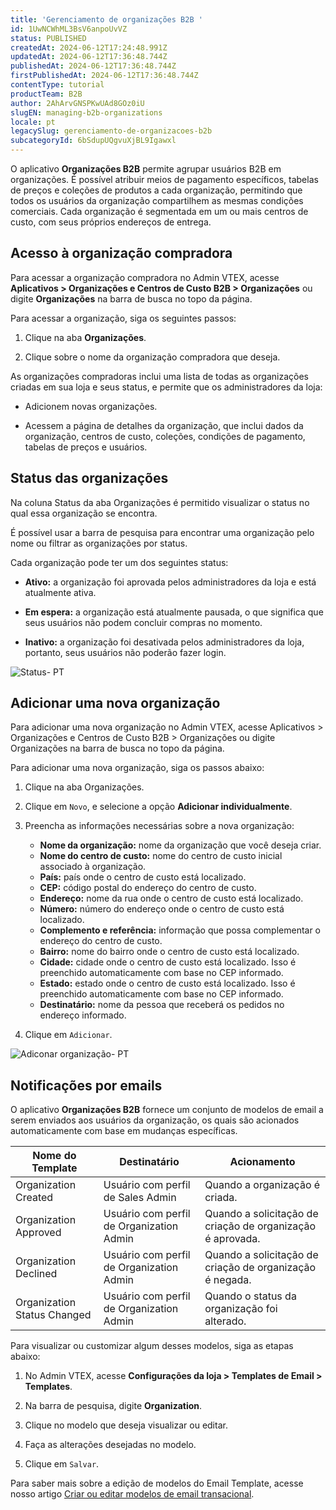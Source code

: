 ```yaml
---
title: 'Gerenciamento de organizações B2B '
id: 1UwNCWhML3BsV6anpoUvVZ
status: PUBLISHED
createdAt: 2024-06-12T17:24:48.991Z
updatedAt: 2024-06-12T17:36:48.744Z
publishedAt: 2024-06-12T17:36:48.744Z
firstPublishedAt: 2024-06-12T17:36:48.744Z
contentType: tutorial
productTeam: B2B
author: 2AhArvGNSPKwUAd8GOz0iU
slugEN: managing-b2b-organizations
locale: pt
legacySlug: gerenciamento-de-organizacoes-b2b
subcategoryId: 6bSdupUQgvuXjBL9Igawxl
---
```


O aplicativo **Organizações B2B** permite agrupar usuários B2B em organizações. É possível atribuir meios de pagamento específicos, tabelas de preços e coleções de produtos a cada organização, permitindo que todos os usuários da organização compartilhem as mesmas condições comerciais. Cada organização é segmentada em um ou mais centros de custo, com seus próprios endereços de entrega.

## Acesso à organização compradora

Para acessar a organização compradora no Admin VTEX, acesse **Aplicativos > Organizações e Centros de Custo B2B > Organizações** ou digite **Organizações** na barra de busca no topo da página.

Para acessar a organização, siga os seguintes passos:

1. Clique na aba **Organizações**.

2. Clique sobre o nome da organização compradora que deseja.

As organizações compradoras inclui uma lista de todas as organizações criadas em sua loja e seus status, e permite que os administradores da loja:

- Adicionem novas organizações.

- Acessem a página de detalhes da organização, que inclui dados da organização, centros de custo, coleções, condições de pagamento, tabelas  de preços e usuários.

## Status das organizações

Na coluna Status da aba Organizações é permitido visualizar o status no qual essa organização se encontra.

É possível usar a barra de pesquisa para encontrar uma organização pelo nome ou filtrar as organizações por status.

Cada organização pode ter um dos seguintes status:

- **Ativo:** a organização foi aprovada pelos administradores da loja e está atualmente ativa.

- **Em espera:** a organização está atualmente pausada, o que significa que seus usuários não podem concluir compras no momento.

- **Inativo:** a organização foi desativada pelos administradores da loja, portanto, seus usuários não poderão fazer login.

![Status- PT](https://images.ctfassets.net/alneenqid6w5/2UywOtrYrvizJEY5LjQgau/4e8ec550596a86988e076707f570dc6e/Status-_PT.gif)

## Adicionar uma nova organização

Para adicionar uma nova organização no Admin VTEX, acesse Aplicativos > Organizações e Centros de Custo B2B > Organizações ou digite Organizações na barra de busca no topo da página.

Para adicionar uma nova organização, siga os passos abaixo:

1. Clique na aba Organizações.

2. Clique em `Novo`, e selecione a opção **Adicionar individualmente**.

3. Preencha as informações necessárias sobre a nova organização:
    - **Nome da organização:** nome da organização que você deseja criar.
    - **Nome do centro de custo:** nome do centro de custo inicial associado à organização.
    - **País:** país onde o centro de custo está localizado.
    - **CEP:** código postal do endereço do centro de custo.
    - **Endereço:** nome da rua onde o centro de custo está localizado.
    - **Número:** número do endereço onde o centro de custo está localizado.
    - **Complemento e referência:** informação que possa complementar o endereço do centro de custo.
    - **Bairro:** nome do bairro onde o centro de custo está localizado.
    - **Cidade:** cidade onde o centro de custo está localizado. Isso é preenchido automaticamente com base no CEP informado.
    - **Estado:** estado onde o centro de custo está localizado. Isso é preenchido automaticamente com base no CEP informado.
    - **Destinatário:** nome da pessoa que receberá os pedidos no endereço informado.
4. Clique em `Adicionar`.

![Adiconar organização- PT](//images.ctfassets.net/alneenqid6w5/7vp9NX3NLvSWErVBlYzbNI/c0e63411db1ab4a2fd44b4592d4aeffd/Adiconar_organiza__o-_PT.gif)

## Notificações por emails

O aplicativo **Organizações B2B** fornece um conjunto de modelos de email a serem enviados aos usuários da organização, os quais são acionados automaticamente com base em mudanças específicas.

| Nome do Template            | Destinatário                             | Acionamento                                                                                                                           |
|-----------------------------|------------------------------------------|---------------------------------------------------------------------------------------------------------------------------------------|
| Organization Created        | Usuário com perfil de Sales Admin        | Quando a organização é criada.                                                                                                        |
| Organization Approved       | Usuário com perfil de Organization Admin | Quando a solicitação de criação de organização é aprovada.                                                                            |
| Organization Declined       | Usuário com perfil de Organization Admin | Quando a solicitação de criação de organização é negada.                                                                              |
| Organization Status Changed | Usuário com perfil de Organization Admin | Quando o status da organização foi alterado.                                                                                          |

Para visualizar ou customizar algum desses modelos, siga as etapas abaixo:

1. No Admin VTEX, acesse **Configurações da loja > Templates de Email > Templates**.

2. Na barra de pesquisa, digite **Organization**.

3. Clique no modelo que deseja visualizar ou editar.

4. Faça as alterações desejadas no modelo.

5. Clique em `Salvar`.

Para saber mais sobre a edição de modelos do Email Template, acesse nosso artigo [Criar ou editar modelos de email transacional](https://help.vtex.com/pt/tracks/transactional-emails--6IkJwttMw5T84mlY9RifRP/335JZKUYgvYlGOJgvJYxRO).
